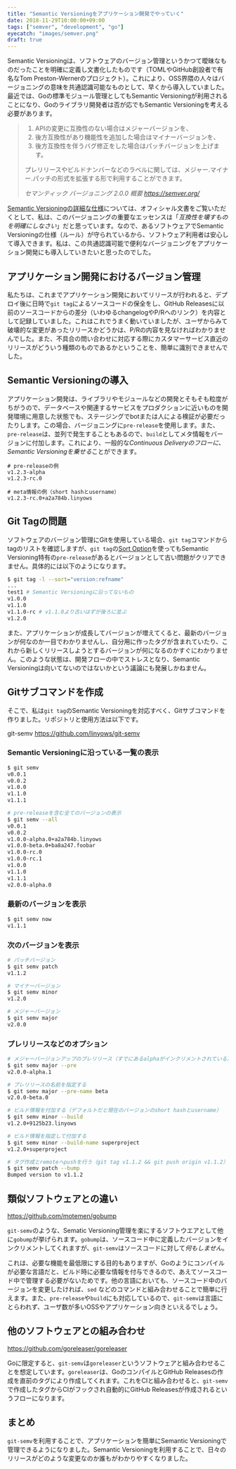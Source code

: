 ```yaml
---
title: "Semantic Versioningをアプリケーション開発でやっていく"
date: 2018-11-29T10:00:00+09:00
tags: ["semver", "development", "go"]
eyecatch: "images/semver.png"
draft: true
---
```


Semantic Versioningは、ソフトウェアのバージョン管理というかつて曖昧なものだったことを明確に定義し文書化したものです（TOMLやGitHub創設者で有名なTom Preston-Wernerのプロジェクト）。これにより、OSS界隈の人々はバージョニングの意味を共通認識可能なものとして、早くから導入していました。最近では、Goの標準モジュール管理としてもSemantic Versioningが利用されることになり、Goのライブラリ開発者は否が応でもSemantic Versioningを考える必要があります。

> 1. APIの変更に互換性のない場合はメジャーバージョンを、
> 1. 後方互換性があり機能性を追加した場合はマイナーバージョンを、
> 1. 後方互換性を伴うバグ修正をした場合はパッチバージョンを上げます。
>
> プレリリースやビルドナンバーなどのラベルに関しては、メジャー.マイナー.パッチの形式を拡張する形で利用することができます。
>
> <cite>セマンティック バージョニング 2.0.0 概要 https://semver.org/</cite>

[Semantic Versioningの詳細な仕様](https://semver.org/)については、オフィシャル文書をご覧いただくとして、私は、このバージョニングの重要なエッセンスは「*互換性を壊すものを明確にしなさい*」だと思っています。なので、あるソフトウェアでSemantic Versioningの仕様（ルール）が守られているから、ソフトウェア利用者は安心して導入できます。私は、この共通認識可能で便利なバージョニングをアプリケーション開発にも導入していきたいと思ったのでした。

## アプリケーション開発におけるバージョン管理

私たちは、これまでアプリケーション開発においてリリースが行われると、デプロイ後に日時で`git tag`によるソースコードの保全をし、GitHub Releasesに以前のソースコードからの差分（いわゆるchangelogやP/Rへのリンク）を内容として記録していました。これはこれでうまく動いていましたが、ユーザからみて破壊的な変更があったリリースかどうかは、P/Rの内容を見なければわかりませんでした。また、不具合の問い合わせに対応する際にカスタマーサービス直近のリリースがどういう種類のものであるかということを、簡単に識別できませんでした。

## Semantic Versioningの導入

アプリケーション開発は、ライブラリやモジュールなどの開発とそもそも粒度がちがうので、データベースや関連するサービスをプロダクションに近いものを開発環境に用意した状態でも、ステージングでbotまたは人による検証が必要だったりします。この場合、バージョニングに`pre-release`を使用します。また、`pre-release`は、並列で発生することもあるので、`build`としてメタ情報をバージョンに付加します。これにより、一般的な*Continuous Deliveryのフローに、Semantic Versioningを乗せる*ことができます。

```
# pre-releaseの例
v1.2.3-alpha
v1.2.3-rc.0

# meta情報の例（short hashとusername）
v1.2.3-rc.0+a2a784b.linyows
```

## Git Tagの問題

ソフトウェアのバージョン管理にGitを使用している場合、`git tag`コマンドからtagのリストを確認しますが、`git tag`の[Sort Option](https://git-scm.com/docs/git-tag#git-tag---sortltkeygt)を使ってもSemantic Versioning特有の`pre-release`があるとバージョンとして古い問題がクリアできません。具体的には以下のようになります。

```sh
$ git tag -l --sort="version:refname"
...
test1 # Semantic Versioningに沿ってないもの
v1.0.0
v1.1.0
v1.1.0-rc # v1.1.0より古いはずが後ろに並ぶ
v1.2.0
```

また、アプリケーションが成長してバージョンが増えてくると、最新のバージョンが何なのか一目でわかりませんし、自分用に作ったタグが含まれていたり、これから新しくリリースしようとするバージョンが何になるのかすぐにわかりません。このような状態は、開発フローの中でストレスとなり、Semantic Versioningは向いてないのではないかという議論にも発展しかねません。

## Gitサブコマンドを作成

そこで、私は`git tag`のSemantic Versioningを対応すべく、Gitサブコマンドを作りました。リポジトリと使用方法は以下です。

git-semv
https://github.com/linyows/git-semv

### Semantic Versioningに沿っている一覧の表示

```sh
$ git semv
v0.0.1
v0.0.2
v1.0.0
v1.1.0
v1.1.1

# pre-releaseを含む全てのバージョンの表示
$ git semv --all
v0.0.1
v0.0.2
v1.0.0-alpha.0+a2a784b.linyows
v1.0.0-beta.0+ba8a247.foobar
v1.0.0-rc.0
v1.0.0-rc.1
v1.0.0
v1.1.0
v1.1.1
v2.0.0-alpha.0
```

### 最新のバージョンを表示

```sh
$ git semv now
v1.1.1
```

### 次のバージョンを表示

```sh
# パッチバージョン
$ git semv patch
v1.1.2

# マイナーバージョン
$ git semv minor
v1.2.0

# メジャーバージョン
$ git semv major
v2.0.0
```

### プレリリースなどのオプション

```sh
# メジャーバージョンアップのプレリリース（すでにあるalphaがインクリメントされている）
$ git semv major --pre
v2.0.0-alpha.1

# プレリリースの名前を指定する
$ git semv major --pre-name beta
v2.0.0-beta.0

# ビルド情報を付加する（デフォルトだと現在のバージョンのshort hashとusername）
$ git semv minor --build
v1.2.0+9125b23.linyows

# ビルド情報を指定して付加する
$ git semv minor --build-name superproject
v1.2.0+superproject

# タグ作成とremoteへpushを行う（git tag v1.1.2 && git push origin v1.1.2）
$ git semv patch --bump
Bumped version to v1.1.2
```

## 類似ソフトウェアとの違い

https://github.com/motemen/gobump

`git-semv`のような、Sematic Versioning管理を楽にするソフトウエアとして他に`gobump`が挙げられます。`gobump`は、ソースコード中に定義したバージョンをインクリメントしてくれますが、`git-semv`はソースコードに対して*何もしません*。

これは、必要な機能を最低限にする目的もありますが、Goのようにコンパイルが必要な言語だと、ビルド時に必要な情報を付与できるので、あえてソースコード中で管理する必要がないためです。他の言語においても、ソースコード中のバージョンを変更したければ、`sed` などのコマンドと組み合わせることで簡単に行えます。また、`pre-release`や`build`にも対応しているので、`git-semv`は言語にとらわれず、ユーザ数が多いOSSやアプリケーション向きといえるでしょう。

## 他のソフトウェアとの組み合わせ

https://github.com/goreleaser/goreleaser

Goに限定すると、`git-semv`は`goreleaser`というソフトウェアと組み合わせることを想定しています。`goreleaser`は、GoのコンパイルとGitHub Releasesの作成を直前のタグにより作成してくれます。これをCIと組み合わせると、`git-semv`で作成したタグからCIがフックされ自動的にGitHub Releasesが作成されるというフローになります。

## まとめ

`git-semv`を利用することで、アプリケーションを簡単にSemantic Versioningで管理できるようになりました。Semantic Versioningを利用することで、日々のリリースがどのような変更なのか誰もがわかりやすくなりました。
